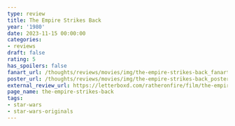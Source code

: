 ```yaml
---
type: review
title: The Empire Strikes Back
year: '1980'
date: 2023-11-15 00:00:00
categories:
- reviews
draft: false
rating: 5
has_spoilers: false
fanart_url: /thoughts/reviews/movies/img/the-empire-strikes-back_fanart.png
poster_url: /thoughts/reviews/movies/img/the-empire-strikes-back_poster.png
external_review_url: https://letterboxd.com/ratheronfire/film/the-empire-strikes-back/
page_name: the-empire-strikes-back
tags:
- star-wars
- star-wars-originals
---
```


